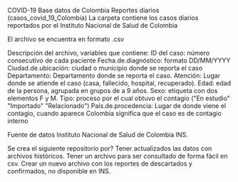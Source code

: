 COVID-19 Base datos de Colombia 
Reportes diarios (casos_covid_19_Colombia)
La carpeta contiene los casos diarios reportados por el Instituto Nacional de Salud de Colombia

El archivo se encuentra en formato .csv

Descripción del archivo, variables que contiene: 
ID del caso: número consecutivo de cada paciente
Fecha.de.diagnóstico: formato DD/MM/YYYY
Ciudad.de.ubicación: ciudad o municipio donde se reporta el caso
Departamento: Departamento donde se reporta el caso.
Atención: Lugar donde se atiende el caso (casa, fallecido, hospital, recuperado).
Edad: edad de la persona, agrupada en grupos de a 9 años. 
Sexo: etiqueta con dos elementos F y M.
Tipo: proceso por el cual obtuvo el contagio ("En estudio"  "Importado"   "Relacionado")
País.de.procedencia: Lugar de donde viene el contagio, cuando aparece Colombia significa que el caso es de contagio interno 

Fuente de datos
Instituto Nacional de Salud de Colombia INS.

Se crea el siguiente repositorio por?
Tener actualizados las datos con archivos históricos.
Tener un archivo para ser consultado de forma fácil en csv.
Crear un nuevo archivo con los reportes de descartados y confirmados, no disponible en INS.
